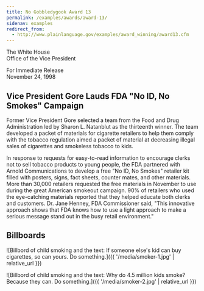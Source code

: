 ```yaml
---
title: No Gobbledygook Award 13
permalink: /examples/awards/award-13/
sidenav: examples
redirect_from:
  - http://www.plainlanguage.gov/examples/award_winning/award13.cfm
---
```


The White House  
Office of the Vice President

For Immediate Release  
November 24, 1998

## Vice President Gore Lauds FDA "No ID, No Smokes" Campaign

Former Vice President Gore selected a team from the Food and Drug Administration led by Sharon L. Natanblut as the thirteenth winner. The team developed a packet of materials for cigarette retailers to help them comply with the tobacco regulation aimed a packet of material at decreasing illegal sales of cigarettes and smokeless tobacco to kids.

In response to requests for easy-to-read information to encourage clerks not to sell tobacco products to young people, the FDA partnered with Arnold Communications to develop a free "No ID, No Smokes" retailer kit filled with posters, signs, fact sheets, counter mates, and other materials. More than 30,000 retailers requested the free materials in November to use during the great American smokeout campaign. 90% of retailers who used the eye-catching materials reported that they helped educate both clerks and customers. Dr. Jane Henney, FDA Commissioner said, "This innovative approach shows that FDA knows how to use a light approach to make a serious message stand out in the busy retail environment."

## Billboards

![Billbord of child smoking and the text: If someone else's kid can buy cigarettes, so can yours. Do something.]({{ '/media/smoker-1.jpg' | relative_url }})

![Billbord of child smoking and the text: Why do 4.5 million kids smoke? Because they can. Do something.]({{ '/media/smoker-2.jpg' | relative_url }})
